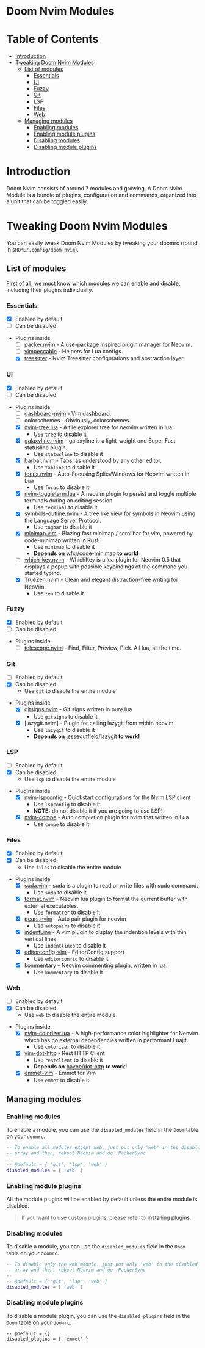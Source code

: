 # Doom Nvim Modules

# Table of Contents

- [Introduction](#introduction)
- [Tweaking Doom Nvim Modules](#tweaking-doom-nvim-modules)
  - [List of modules](#list-of-modules)
    - [Essentials](#essentials)
    - [UI](#ui)
    - [Fuzzy](#fuzzy)
    - [Git](#git)
    - [LSP](#lsp)
    - [Files](#files)
    - [Web](#web)
  - [Managing modules](#managing-modules)
    - [Enabling modules](#enabling-modules)
    - [Enabling module plugins](#enabling-module-plugins)
    - [Disabling modules](#disabling-modules)
    - [Disabling module plugins](#disabling-module-plugins)

# Introduction

Doom Nvim consists of around 7 modules and growing. A Doom Nvim Module is a bundle of plugins,
configuration and commands, organized into a unit that can be toggled easily.

# Tweaking Doom Nvim Modules

You can easily tweak Doom Nvim Modules by tweaking your doomrc
(found in `$HOME/.config/doom-nvim`).

## List of modules

First of all, we must know which modules we can enable and disable,
including their plugins individually.

### Essentials

- [x] Enabled by default
- [ ] Can be disabled
- Plugins inside
  - [ ] [packer.nvim] - A use-package inspired plugin manager for Neovim.
  - [ ] [vimpeccable] - Helpers for Lua configs.
  - [x] [treesitter] - Nvim Treesitter configurations and abstraction layer.

### UI

- [x] Enabled by default
- [ ] Can be disabled
- Plugins inside
  - [ ] [dashboard-nvim] - Vim dashboard.
  - [ ] colorschemes - Obviously, colorschemes.
  - [x] [nvim-tree.lua] - A file explorer tree for neovim written in lua.
    - Use `tree` to disable it
  - [x] [galaxyline.nvim] - galaxyline is a light-weight and Super Fast statusline plugin.
    - Use `statusline` to disable it
  - [x] [barbar.nvim] - Tabs, as understood by any other editor.
    - Use `tabline` to disable it
  - [x] [focus.nvim] - Auto-Focusing Splits/Windows for Neovim written in Lua
    - Use `focus` to disable it
  - [x] [nvim-toggleterm.lua] - A neovim plugin to persist and toggle multiple terminals during an editing session
    - Use `terminal` to disable it
  - [x] [symbols-outline.nvim] - A tree like view for symbols in Neovim using the Language Server Protocol.
    - Use `tagbar` to disable it
  - [x] [minimap.vim] - Blazing fast minimap / scrollbar for vim, powered by code-minimap written in Rust.
    - Use `minimap` to disable it
    - **Depends on** [wfxr/code-minimap](htps://github.com/wfxr/code-minimap) **to work!**
  - [ ] [which-key.nvim] - WhichKey is a lua plugin for Neovim 0.5 that displays a popup with possible keybindings of the command you started typing.
  - [x] [TrueZen.nvim] - Clean and elegant distraction-free writing for NeoVim.
    - Use `zen` to disable it

### Fuzzy

- [x] Enabled by default
- [ ] Can be disabled
- Plugins inside
  - [ ] [telescope.nvim] - Find, Filter, Preview, Pick. All lua, all the time.

### Git

- [ ] Enabled by default
- [x] Can be disabled
  - Use `git` to disable the entire module
- Plugins inside
  - [x] [gitsigns.nvim] - Git signs written in pure lua
    - Use `gitsigns` to disable it
  - [x] [lazygit.nvim] - Plugin for calling lazygit from within neovim.
    - Use `lazygit` to disable it
    - **Depends on** [jesseduffield/lazygit](https://github.com/jesseduffield/lazygit) **to work!**

### LSP

- [ ] Enabled by default
- [x] Can be disabled
  - Use `lsp` to disable the entire module
- Plugins inside
  - [x] [nvim-lspconfig] - Quickstart configurations for the Nvim LSP client
    - Use `lspconfig` to disable it
    - **NOTE:** do not disable it if you are going to use LSP!
  - [x] [nvim-compe] - Auto completion plugin for nvim that written in Lua.
    - Use `compe` to disable it

### Files

- [x] Enabled by default
- [x] Can be disabled
  - Use `files` to disable the entire module
- Plugins inside
  - [x] [suda.vim] - suda is a plugin to read or write files with sudo command.
    - Use `suda` to disable it
  - [x] [format.nvim] - Neovim lua plugin to format the current buffer with external executables.
    - Use `formatter` to disable it
  - [x] [pears.nvim] - Auto pair plugin for neovim
    - Use `autopairs` to disable it
  - [x] [indentLine] - A vim plugin to display the indention levels with thin vertical lines
    - Use `indentlines` to disable it
  - [x] [editorconfig-vim] - EditorConfig support
    - Use `editorconfig` to disable it
  - [x] [kommentary] - Neovim commenting plugin, written in lua.
    - Use `kommentary` to disable it

### Web

- [ ] Enabled by default
- [x] Can be disabled
  - Use `web` to disable the entire module
- Plugins inside
  - [x] [nvim-colorizer.lua] - A high-performance color highlighter for Neovim which has no external dependencies written in performant Luajit.
    - Use `colorizer` to disable it
  - [x] [vim-dot-http] - Rest HTTP Client
    - Use `restclient` to disable it
    - **Depends on** [bayne/dot-http](https://github/bayne/dot-http) **to work!**
  - [x] [emmet-vim] - Emmet for Vim
    - Use `emmet` to disable it

## Managing modules

### Enabling modules

To enable a module, you can use the `disabled_modules` field in the `Doom` table
on your `doomrc`.

```lua
-- To enable all modules except web, just put only 'web' in the disabled modules
-- array and then, reboot Neovim and do :PackerSync
--
-- @default = { 'git', 'lsp', 'web' }
disabled_modules = { 'web' }
```

### Enabling module plugins

All the module plugins will be enabled by default unless the entire module is disabled.

> If you want to use custom plugins, please refer to
> [Installing plugins](./getting_started.md#installing-plugins).

### Disabling modules

To disable a module, you can use the `disabled_modules` field in the `Doom` table
on your `doomrc`.

```lua
-- To disable only the web module, just put only 'web' in the disabled modules
-- array and then, reboot Neovim and do :PackerSync
--
-- @default = { 'git', 'lsp', 'web' }
disabled_modules = { 'web' }
```

### Disabling module plugins

To disable a module plugin, you can use the `disabled_plugins` field in the `Doom` table
on your `doomrc`.

```vim
-- @default = {}
disabled_plugins = { 'emmet' }
```

<!-- Essentials -->

[packer.nvim]: https://github.com/wbthomason/packer.nvim
[vimpeccable]: https://github.com/svermeulen/vimpeccable
[treesitter]: https://github.com/nvim-treesitter/nvim-treesitter

<!-- UI -->

[dashboard-nvim]: https://github.com/glepnir/dashboard-nvim
[nvim-tree.lua]: https://github.com/kyazdani42/nvim-tree.lua
[galaxyline.nvim]: https://github.com/glepnir/galaxyline.nvim
[barbar.nvim]: https://github.com/romgrk/barbar.nvim
[focus.nvim]: https://github.com/beauwilliams/focus.nvim
[nvim-toggleterm.lua]: https://github.com/akinsho/nvim-toggleterm.lua
[symbols-outline.nvim]: https://github.com/simrat39/symbols-outline.nvim
[minimap.vim]: https://github.com/wfxr/minimap.vim
[which-key.nvim]: https://github.com/folke/which-key.nvim
[truezen.nvim]: https://github.com/kdav5758/TrueZen.nvim

<!-- Fuzzy -->

[telescope.nvim]: https://github.com/nvim-telescope/telescope.nvim

<!-- Git -->

[gitsigns.nvim]: https://github.com/lewis6991/gitsigns.nvim
[lazygit]: https://github.com/kdheepak/lazygit.nvim

<!-- LSP -->

[nvim-lspconfig]: https://github.com/neovim/nvim-lspconfig
[nvim-compe]: <!-- Files -->
[suda.vim]: https://github.com/lambdalisue/suda.vim
[format.nvim]: https://github.com/lukas-reineke/format.nvim
[pears.nvim]: https://github.com/steelsojka/pears.nvim
[indentline]: https://github.com/Yggdroot/indentLine
[editorconfig-vim]: https://github.com/editorconfig/editorconfig-vim
[kommentary]: https://github.com/b3nj5m1n/kommentary

<!-- Web -->

[nvim-colorizer.lua]: https://github.com/norcalli/nvim-colorizer.lua
[vim-dot-http]: https://github.com/bayne/vim-dot-http
[emmet-vim]: https://github.com/mattn/emmet-vim
